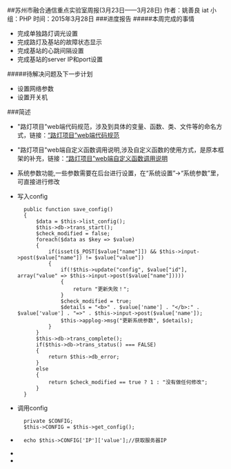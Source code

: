 ##苏州市融合通信重点实验室周报(3月23日——3月28日)
	作者：姚善良 iat                   小组：PHP                        时间：2015年3月28日
###进度报告
#####本周完成的事情
* 完成单独路灯调光设置
* 完成路灯及基站的故障状态显示
* 完成基站的心跳间隔设置
* 完成基站的server IP和port设置

#####待解决问题及下一步计划
* 设置网络参数
* 设置开关机

###简述
* "路灯项目"web端代码规范，涉及到具体的变量、函数、类、文件等的命名方式，链接：[“路灯项目”web端代码规范](https://git.oschina.net/kklin/streetlamp-webapp/blob/dev/docs/code_style.md)
* "路灯项目"web端自定义函数调用说明,涉及自定义函数的使用方式，是原本框架的补充，链接：[“路灯项目”web端自定义函数调用说明](https://git.oschina.net/kklin/streetlamp-webapp/blob/dev/docs/call_function.md)
* 系统参数功能,一些参数需要在后台进行设置，在“系统设置”->“系统参数”里，可直接进行修改
* 写入config

		public function save_config()
		{
			$data = $this->list_config();
			$this->db->trans_start();
			$check_modified = false;
			foreach($data as $key => $value)
			{
				if(isset($_POST[$value["name"]]) && $this->input->post($value["name"]) != $value["value"])
				{
					if(!$this->update("config", $value["id"], array("value" => $this->input->post($value["name"]))))
					{
						return "更新失败！";
					}
					$check_modified = true;
					$details = "<b>" . $value['name'] . "</b>:" . $value['value'] . "=>" . $this->input->post($value['name']);
					$this->applog->msg("更新系统参数", $details);
				}
			}
			$this->db->trans_complete();
			if($this->db->trans_status() === FALSE)
			{
				return $this->db_error;
			}
			else
			{
				return $check_modified == true ? 1 : "没有做任何修改";
			}
		}

* 调用config

		private $CONFIG;
		$this->CONFIG = $this->get_config();
*		echo $this->CONFIG['IP']['value'];//获取服务器IP
*
*
